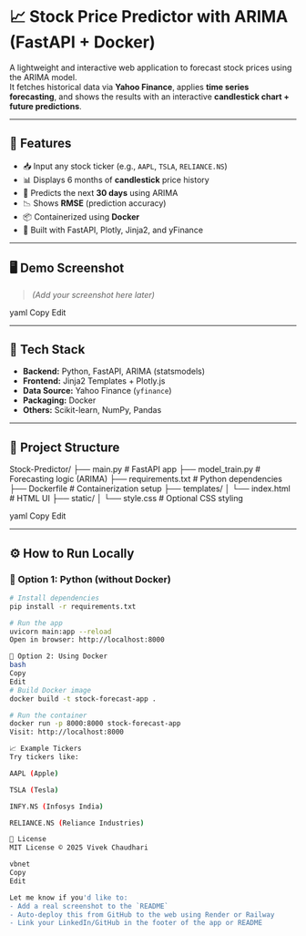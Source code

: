 # 📈 Stock Price Predictor with ARIMA (FastAPI + Docker)

A lightweight and interactive web application to forecast stock prices using the ARIMA model.  
It fetches historical data via **Yahoo Finance**, applies **time series forecasting**, and shows the results with an interactive **candlestick chart + future predictions**.

---

## 🚀 Features

- 📥 Input any stock ticker (e.g., `AAPL`, `TSLA`, `RELIANCE.NS`)
- 📊 Displays 6 months of **candlestick** price history
- 🔮 Predicts the next **30 days** using ARIMA
- 📉 Shows **RMSE** (prediction accuracy)
- 📦 Containerized using **Docker**
- 🧠 Built with FastAPI, Plotly, Jinja2, and yFinance

---

## 🖥️ Demo Screenshot

> *(Add your screenshot here later)*  

yaml
Copy
Edit

---

## 🧰 Tech Stack

- **Backend:** Python, FastAPI, ARIMA (statsmodels)
- **Frontend:** Jinja2 Templates + Plotly.js
- **Data Source:** Yahoo Finance (`yfinance`)
- **Packaging:** Docker
- **Others:** Scikit-learn, NumPy, Pandas

---

## 📂 Project Structure

Stock-Predictor/
├── main.py # FastAPI app
├── model_train.py # Forecasting logic (ARIMA)
├── requirements.txt # Python dependencies
├── Dockerfile # Containerization setup
├── templates/
│ └── index.html # HTML UI
├── static/
│ └── style.css # Optional CSS styling

yaml
Copy
Edit

---

## ⚙️ How to Run Locally

### 🔹 Option 1: Python (without Docker)
```bash
# Install dependencies
pip install -r requirements.txt

# Run the app
uvicorn main:app --reload
Open in browser: http://localhost:8000

🔹 Option 2: Using Docker
bash
Copy
Edit
# Build Docker image
docker build -t stock-forecast-app .

# Run the container
docker run -p 8000:8000 stock-forecast-app
Visit: http://localhost:8000

📈 Example Tickers
Try tickers like:

AAPL (Apple)

TSLA (Tesla)

INFY.NS (Infosys India)

RELIANCE.NS (Reliance Industries)

📃 License
MIT License © 2025 Vivek Chaudhari

vbnet
Copy
Edit

Let me know if you'd like to:
- Add a real screenshot to the `README`
- Auto-deploy this from GitHub to the web using Render or Railway
- Link your LinkedIn/GitHub in the footer of the app or README
